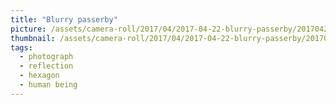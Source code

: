 ```yaml
---
title: "Blurry passerby"
picture: /assets/camera-roll/2017/04/2017-04-22-blurry-passerby/20170422_072444670_iOS.jpg
thumbnail: /assets/camera-roll/2017/04/2017-04-22-blurry-passerby/20170422_072444670_iOS-thumbnail.jpg
tags:
  - photograph
  - reflection
  - hexagon
  - human being
---
```

